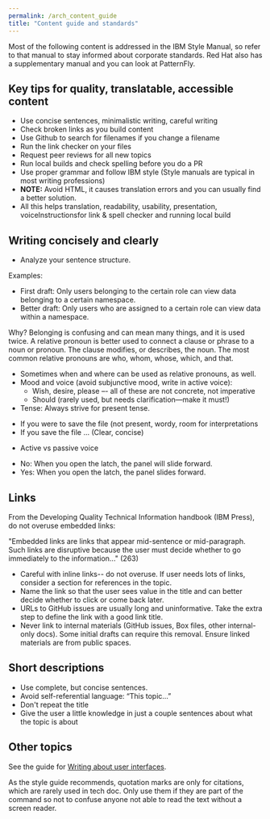 ```yaml
---
permalink: /arch_content_guide
title: "Content guide and standards"
---
```


Most of the following content is addressed in the IBM Style Manual, so refer to that manual to stay informed about corporate standards. Red Hat also has a supplementary manual and you can look at PatternFly.

## Key tips for quality, translatable, accessible content

* Use concise sentences, minimalistic writing, careful writing
* Check broken links as you build content
* Use Github to search for filenames if you change a filename
* Run the link checker on your files 
* Request peer reviews for all new topics 
* Run local builds and check spelling before you do a PR
* Use proper grammar and follow IBM style (Style manuals are typical in most writing professions)
* **NOTE:** Avoid HTML, it causes translation errors and you can usually find a better solution.
* All this helps translation, readability, usability, presentation, voiceInstructionsfor link & spell checker  and running local build

## Writing concisely and clearly

* Analyze your sentence structure.

Examples:
  - First draft: Only users belonging to the certain role can view data belonging to a certain namespace.
  - Better draft: Only users who are assigned to a certain role can view data within a namespace.

Why? Belonging is confusing and can mean many things, and it is used twice. A relative pronoun is better used to connect a clause or phrase to a noun or pronoun. The clause modifies, or describes, the noun. The most common relative pronouns are who, whom, whose, which, and that. 

* Sometimes when and where can be used as relative pronouns, as well.
* Mood and voice (avoid subjunctive mood, write in active voice): 
  - Wish, desire, please –- all of these are not concrete, not imperative
  - Should (rarely used, but needs clarification—make it must!)
 * Tense: Always strive for present tense.  
  - If you were to save the file (not present, wordy, room for interpretations
  - If you save the file ... (Clear, concise)
  * Active vs passive voice
  - No: When you open the latch, the panel will slide forward.
  - Yes: When you open the latch, the panel slides forward.
  
## Links

From the Developing Quality Technical Information handbook (IBM Press), do not overuse embedded links:

"Embedded links are links that appear mid-sentence or mid-paragraph. Such links are disruptive because the user must decide whether to go immediately to the information..." (263)

* Careful with inline links-- do not overuse. If user needs lots of links, consider a section for references in the topic.
* Name the link so that the user sees value in the title and can better decide whether to click or come back later.
* URLs to GitHub issues are usually long and uninformative. Take the extra step to define the link with a good link title. 
* Never link to internal materials (GitHub issues, Box files, other internal-only docs). Some initial drafts can require this removal. Ensure linked materials are from public spaces.

## Short descriptions

* Use complete, but concise sentences. 
* Avoid self-referential language: “This topic...” 
* Don't repeat the title
* Give the user a little knowledge in just a couple sentences about what the topic is about

## Other topics

See the guide for [Writing about user interfaces](ui_text_writing.md).

As the style guide recommends, quotation marks are only for citations, which are rarely used in tech doc. Only use them if they are part of the command so not to confuse anyone not able to read the text without a screen reader.
